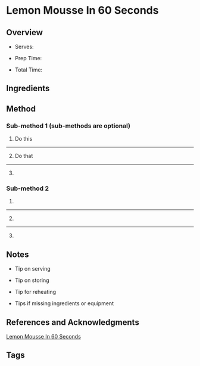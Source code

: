 # Lemon Mousse In 60 Seconds

## Overview

- Serves:

- Prep Time:

- Total Time:

## Ingredients



## Method

### Sub-method 1 (sub-methods are optional)

1. Do this
---
2. Do that
---
3.

### Sub-method 2

1.
---
2.
---
3.

## Notes

- Tip on serving

- Tip on storing

- Tip for reheating

- Tips if missing ingredients or equipment

## References and Acknowledgments

[Lemon Mousse In 60 Seconds](http://www.pastrypal.com/2009/07/lemon-mousse-in-60-seconds/)

## Tags


